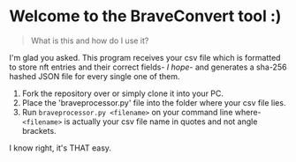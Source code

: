 # Welcome to the BraveConvert tool :)

> What is this and how do I use it? 

I'm glad you asked. This program receives your csv file which is formatted to store nft entries and their correct fields- *I hope*- and generates a sha-256 hashed JSON file for every single one of them.

1. Fork the repository over or simply clone it into your PC.
2. Place the 'braveprocessor.py' file into the folder where your csv file lies.
3. Run `braveprocessor.py <filename>` on your command line where- `<filename>` is actually your csv file name in quotes and not angle brackets.

I know right, it's THAT easy.




